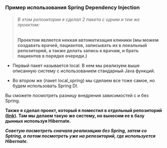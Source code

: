 ###  Пример использования Spring Dependency Injection 

> ###### В этом репозитории я сделал 2 пакета с одним и тем же проектом:
> **Проектом является неккая автоматизация клиники (мы можем создавать врачей, пациантов, записывать их в локальный репозиторий, а также делать запись к врачам, и брать пациентов в порядке очереди.)**

- Первый пакет называется local. В нем мы реализуем выше описанную систему с использованием стандарный Java функций.

- Во втором же (пакет local_spring) мы сделаем все тоже самое, но будем использовать Spring DI. 

Вы сможете посмотреть разницу внедрения зависимостей с и без Spring.

**Также я сделал проект, который я поместил в отдельный репозиторий ([link](https://github.com/Vinograd-j/spring-hibernate-exaple "link")). Там мы делаем такую же систему, но выносим ее в базу дынных используя Hibernate.**

***Советую посмотреть сначала реализацию без Spring, затем со Sptring, а потом посмотреть уже на репозиторий, где используется Hibernate.***
